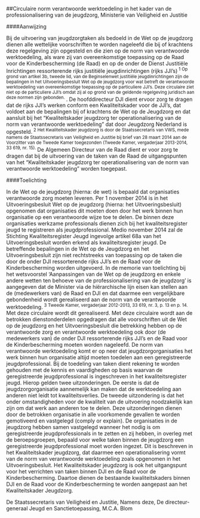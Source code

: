 <meta http-equiv='Content-Type' content='text/html; charset=utf-8' />

##Circulaire norm verantwoorde werktoedeling in het kader van de professionalisering van de jeugdzorg, Ministerie van Veiligheid en Justitie

####Aanwijzing

Bij de uitvoering van jeugdzorgtaken als bedoeld in de Wet op de jeugdzorg dienen alle wettelijke voorschriften te worden nageleefd die bij of krachtens deze regelgeving zijn opgesteld en die zien op de norm van verantwoorde werktoedeling, als ware zij van overeenkomstige toepassing op de Raad voor de Kinderbescherming (de Raad) en op de onder de Dienst Justitiële Inrichtingen ressorterende rijks justitiële jeugdinrichtingen (rijks JJI’s)<sup> 1 Op grond van artikel 3b, tweede lid, van de Beginselenwet justitiële jeugdinrichtingen zijn de bepalingen in het Uitvoeringsbesluit Wet op de jeugdzorg voor wat betreft de verantwoorde werktoedeling van overeenkomstige toepassing op de particuliere JJI’s. Deze circulaire ziet niet op de particuliere JJI’s omdat zij al op grond van de geldende regelgeving juridisch aan deze normen zijn gebonden. </sup>. De hoofddirecteur DJI dient ervoor zorg te dragen dat de rijks JJI’s werken conform een Kwaliteitskader voor de JJI’s, dat voldoet aan de bepalingen bij of krachtens de Wet op de Jeugdzorg en dat aansluit bij het “Kwaliteitskader jeugdzorg ter operationalisering van de norm van verantwoorde werktoedeling” dat door Jeugdzorg Nederland is opgesteld.<sup> 2 Het Kwaliteitskader jeugdzorg is door de Staatssecretaris van VWS, mede namens de Staatssecretaris van Veiligheid en Justitie bij brief van 28 maart 2014 aan de Voorzitter van de Tweede Kamer toegezonden (Tweede Kamer, vergaderjaar 2013-2014, 33 619, nr. 15). </sup>  De Algemeen Directeur van de Raad dient er voor zorg te dragen dat bij de uitvoering van de taken van de Raad de uitgangspunten van het “Kwaliteitskader jeugdzorg ter operationalisering van de norm van verantwoorde werktoedeling” worden toegepast.    

####Toelichting

In de Wet op de jeugdzorg (hierna: de wet) is bepaald dat organisaties verantwoorde zorg moeten leveren. Per 1 november 2014 is in het Uitvoeringsbesluit Wet op de jeugdzorg (hierna: het Uitvoeringsbesluit) opgenomen dat organisaties dit moeten doen door het werk binnen hun organisatie op een verantwoorde wijze toe te delen. De binnen deze organisaties werkzame professionals dienen zich bij het kwaliteitsregister jeugd te registreren als jeugdprofessional. Medio november 2014 zal de Stichting Kwaliteitsregister Jeugd ingevolge artikel 68a van het Uitvoeringsbesluit worden erkend als kwaliteitsregister jeugd. De betreffende bepalingen in de Wet op de Jeugdzorg en het Uitvoeringsbesluit zijn niet rechtstreeks van toepassing op de taken die door de onder DJI ressorterende rijks JJI’s en de Raad voor de Kinderbescherming worden uitgevoerd. In de memorie van toelichting bij het wetsvoorstel ‘Aanpassingen van de Wet op de jeugdzorg en enkele andere wetten ten behoeve van de professionalisering van de jeugdzorg’ is aangegeven dat de Minister via de hiërarchische lijn eisen kan stellen aan de (medewerkers van) de Raad en DJI en dat daarmee een vergelijkbare gebondenheid wordt gerealiseerd aan de norm van de verantwoorde werktoedeling.<sup> 3 Tweede Kamer, vergaderjaar 2012-2013, 33 619, nr. 3, p. 13 en p. 14. </sup> Met deze circulaire wordt dit gerealiseerd. Met deze circulaire wordt aan de betrokken dienstonderdelen opgedragen dat alle voorschriften uit de Wet op de jeugdzorg en het Uitvoeringsbesluit die betrekking hebben op de verantwoorde zorg en verantwoorde werktoedeling ook door (de medewerkers van) de onder DJI ressorterende rijks JJI’s en de Raad voor de Kinderbescherming moeten worden nageleefd. De norm van verantwoorde werktoedeling komt er op neer dat jeugdzorgorganisaties het werk binnen hun organisatie altijd moeten toedelen aan een geregistreerde jeugdprofessional. Bij de toedeling van taken dient rekening te worden gehouden met de kennis en vaardigheden op basis waarvan de geregistreerde jeugdprofessional is ingeschreven in het kwaliteitsregister jeugd. Hierop gelden twee uitzonderingen. De eerste is dat de jeugdzorgorganisatie aannemelijk kan maken dat de werktoedeling aan anderen niet leidt tot kwaliteitsverlies. De tweede uitzondering is dat het onder omstandigheden voor de kwaliteit van de uitvoering noodzakelijk kan zijn om dat werk aan anderen toe te delen. Deze uitzonderingen dienen door de betrokken organisatie in alle voorkomende gevallen te worden gemotiveerd en vastgelegd (comply or explain). De organisaties in de jeugdzorg hebben samen vastgelegd wanneer het nodig is om geregistreerde jeugdprofessionals in te zetten en zij hebben, in overleg met de beroepsgroepen, bepaald voor welke taken binnen de jeugdzorg een geregistreerde jeugdprofessional moet worden ingezet. Dit is beschreven in het Kwaliteitskader jeugdzorg, dat daarmee een operationalisering vormt van de norm van verantwoorde werktoedeling zoals opgenomen in het Uitvoeringsbesluit. Het Kwaliteitskader jeugdzorg is ook het uitgangspunt voor het verrichten van taken binnen DJI en de Raad voor de Kinderbescherming. Daartoe dienen de bestaande kwaliteitskaders binnen DJI en de Raad voor de Kinderbescherming te worden aangepast aan het Kwaliteitskader Jeugdzorg.     

De 
Staatssecretaris van Veiligheid en Justitie, Namens deze, 
De directeur-generaal Jeugd en Sanctietoepassing, 
M.C.A. Blom     
